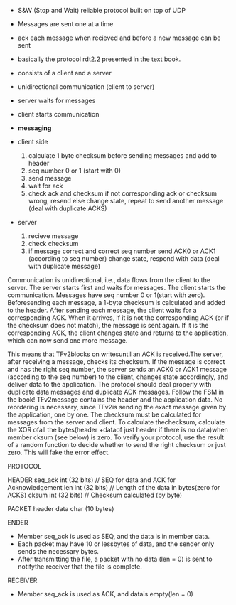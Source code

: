 * S&W (Stop and Wait) reliable protocol built on top of UDP
* Messages are sent one at a time
* ack each message when recieved and before a new message can be sent
* basically the protocol rdt2.2 presented in the text book.

* consists  of  a client  and a  server
* unidirectional communication (client to server)
* server waits for messages
* client starts communication

* **messaging**
* client side
    1. calculate 1 byte checksum before sending messages and add to header
    2. seq number 0 or 1 (start with 0)
    3. send message
    4. wait for ack
    5. check ack and checksum
        if not corresponding ack or checksum wrong, resend
        else change state, repeat to send another message 
        (deal with duplicate ACKS)

* server
    1. recieve message
    2. check checksum
    3. if message correct and correct seq number
        send ACK0 or ACK1 (according to seq number)
        change state, respond with data
        (deal with duplicate message)

Communication  is  unidirectional,  i.e.,  data  flows from  the client  to the server. The server starts first and waits for messages. The client starts the communication. Messages have  seq  number  0  or  1(start with zero).  Beforesending  each  message,  a 1-byte checksum  is  calculated and added to the header.
 After sending each message, the client waits for a corresponding ACK. When it arrives, if it is not the corresponding ACK (or if the checksum does not match), the message is sent again. If it is the  corresponding  ACK,  the client  changes  state  and  returns  to  the  application, which  can  now  send one more message. 
 
 This means that TFv2blocks on writesuntil an ACK is received.The server, after receiving a message, checks its checksum. If the message is correct and has the right seq number, the server sends an ACK0 or ACK1 message (according to the seq number) to the client, changes state accordingly, and deliver data to the application. The protocol should deal properly with duplicate data messages and duplicate ACK messages.  Follow the FSM in the book! TFv2message  contains  the  header  and  the  application  data.  No  reordering  is  necessary,  since TFv2is sending the exact message given by the application, one by one. The  checksum  must  be  calculated  for  messages  from  the  server  and  client. To  calculate  thechecksum, calculate the XOR ofall the  bytes(header  +dataof just header if there is no data)when member cksum (see below) is zero. To verify your protocol, use the result of a random function to decide whether to send the right checksum or just zero. This will fake the error effect. 


PROTOCOL

HEADER
    seq_ack     int (32 bits)   // SEQ for data and ACK for Acknowledgement 
    len         int (32 bits)   // Length of the data in bytes(zero for ACKS)
    cksum       int (32 bits)   // Checksum calculated (by byte)

PACKET
    header
    data        char (10 bytes)


ENDER
* Member seq_ack is used as SEQ, and the data is in member data.
* Each packet may have 10 or lessbytes of data, and the sender only sends the necessary bytes.
* After transmitting the file, a packet with no data (len = 0) is sent to notifythe receiver that the file is complete.

RECEIVER
* Member seq_ack is used as ACK, and datais empty(len = 0)